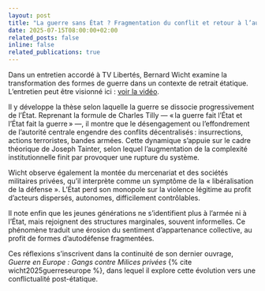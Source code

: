 ```yaml
---
layout: post  
title: "La guerre sans État ? Fragmentation du conflit et retour à l’autodéfense"  
date: 2025-07-15T08:00:00+02:00
related_posts: false  
inline: false
related_publications: true
---
```


Dans un entretien accordé à TV Libertés, Bernard Wicht examine la transformation des formes de guerre dans un contexte de retrait étatique. L’entretien peut être visionné ici : [voir la vidéo](https://youtu.be/DZgL2H5VTeI).

Il y développe la thèse selon laquelle la guerre se dissocie progressivement de l’État. Reprenant la formule de Charles Tilly — « la guerre fait l’État et l’État fait la guerre » —, il montre que le désengagement ou l’effondrement de l’autorité centrale engendre des conflits décentralisés : insurrections, actions terroristes, bandes armées. Cette dynamique s’appuie sur le cadre théorique de Joseph Tainter, selon lequel l’augmentation de la complexité institutionnelle finit par provoquer une rupture du système.

Wicht observe également la montée du mercenariat et des sociétés militaires privées, qu’il interprète comme un symptôme de la « libéralisation de la défense ». L’État perd son monopole sur la violence légitime au profit d’acteurs dispersés, autonomes, difficilement contrôlables.  

Il note enfin que les jeunes générations ne s’identifient plus à l’armée ni à l’État, mais rejoignent des structures marginales, souvent informelles. Ce phénomène traduit une érosion du sentiment d’appartenance collective, au profit de formes d’autodéfense fragmentées.  

Ces réflexions s’inscrivent dans la continuité de son dernier ouvrage, *Guerre en Europe : Gangs contre Milices privées* {% cite wicht2025guerreseurope %}, dans lequel il explore cette évolution vers une conflictualité post-étatique.

